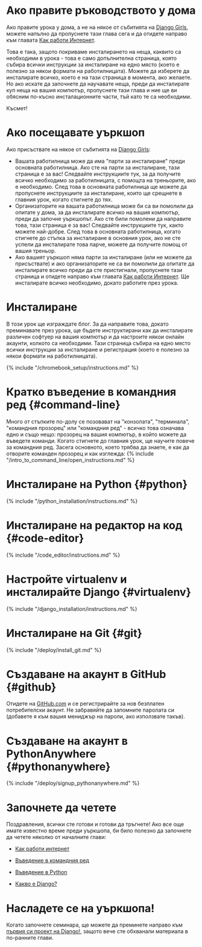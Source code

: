 # Ако правите ръководството у дома

Ако правите урока у дома, а не на някое от събитията на [Django Girls](https://djangogirls.org/events/), можете напълно да пропуснете тази глава сега и да отидете направо към главата [Как работи Интернет](../how_the_internet_works/README.md).

Това е така, защото покриваме инсталирането на неща, каквито са необходими в урока - това е само допълнителна страница, която събира всички инструкции за инсталиране на едно място (което е полезно за някои формати на работилницата). Можете да изберете да инсталирате всичко, което е на тази страница в момента, ако желаете. Но ако искате да започнете да научавате неща, преди да инсталирате куп неща на вашия компютър, пропуснете тази глава и ние ще ви обясним по-късно инсталационните части, тъй като те са необходими.

Късмет!

# Ако посещавате уъркшоп

Ако присъствате на някое от събитията на [Django Girls](https://djangogirls.org/events/):

* Вашата работилница може да има "парти за инсталиране" преди основната работилница. Ако сте на парти за инсталиране, тази страница е за вас! Следвайте инструкциите тук, за да получите всичко необходимо за работилницата, с помощта на треньорите, ако е необходимо. След това в основната работилница ще можете да пропуснете инструкциите за инсталиране, които ще срещнете в главния урок, когато стигнете до тях.
* Организаторите на вашата работилница може би са ви помолили да опитате у дома, за да инсталирате всичко на вашия компютър, преди да започне уъркшопът. Ако сте били помолени да направите това, тази страница е за вас! Следвайте инструкциите тук, както можете най-добре. След това в основната работилница, когато стигнете до стъпка за инсталиране в основния урок, ако не сте успели да инсталирате това парче, можете да получите помощ от вашия треньор.
* Ако вашият уъркшоп няма парти за инсталиране (или не можете да присъствате) и ако организаторите не са ви помолили да опитате да инсталирате всичко преди да сте пристигнали, пропуснете тази страница и отидете направо към главата [Как работи Интернет](../how_the_internet_works/README.md). Ще инсталирате всичко необходимо, докато работите през урока.

# Инсталиране

В този урок ще изграждате блог. За да направите това, докато преминавате през урока, ще бъдете инструктирани как да инсталирате различен софтуер на вашия компютър и да настроите някои онлайн акаунти, колкото са необходими. Тази страница събира на едно място всички инструкции за инсталиране и регистрация (което е полезно за някои формати на работилницата).

<!--sec data-title="Chromebook setup (if you're using one)"
data-id="chromebook_setup" data-collapse=true ces--> {% include "/chromebook_setup/instructions.md" %} 

<!--endsec-->

# Кратко въведение в командния ред {#command-line}

Много от стъпките по-долу се позовават на "конзолата", "терминала", "командния прозорец" или "командния ред" - всичко това означава едно и също нещо: прозорец на вашия компютър, в който можете да въведете команди. Когато стигнете до главния урок, ще научите повече за командния ред. Засега основното, което трябва да знаете, е как да отворите команден прозорец и как изглежда: {% include "/intro_to_command_line/open_instructions.md" %}

# Инсталиране на Python {#python}

{% include "/python_installation/instructions.md" %}

# Инсталиране на редактор на код {#code-editor}

{% include "/code_editor/instructions.md" %}

# Настройте virtualenv и инсталирайте Django {#virtualenv}

{% include "/django_installation/instructions.md" %}

# Инсталиране на Git {#git}

{% include "/deploy/install_git.md" %}

# Създаване на акаунт в GitHub {#github}

Отидете на [GitHub.com](https://www.github.com) и се регистрирайте за нов безплатен потребителски акаунт. Не забравяйте да запомните паролата си (добавете я към вашия мениджър на пароли, ако използвате такъв).

# Създаване на акаунт в PythonAnywhere {#pythonanywhere}

{% include "/deploy/signup_pythonanywhere.md" %}

# Започнете да четете

Поздравления, всички сте готови и готови да тръгнете! Ако все още имате известно време преди уъркшопа, би било полезно да започнете да четете няколко от началните глави:

* [Как работи интернет](../how_the_internet_works/README.md)

* [Въведение в командния ред](../intro_to_command_line/README.md)

* [Въведение в Python](../python_introduction/README.md)

* [Какво е Django?](../django/README.md)

# Насладете се на уъркшопа!

Когато започнете семинара, ще можете да преминете направо към [първия си проект на Django!](../django_start_project/README.md), защото вече сте обхванали материала в по-ранните глави.
